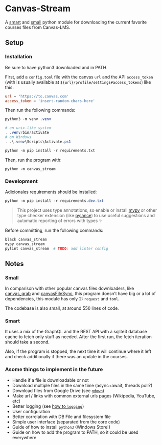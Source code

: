 # Canvas-Stream

A [smart](#smart) and [small](#small) python module for downloading
the current favorite courses files from Canvas-LMS.

## Setup

### Installation

Be sure to have python3 downloaded and in PATH.

First, add a `config.toml` file with the canvas `url`
and the API `access_token` (with is usually available at
`${url}/profile/settings#access_tokens`) like this:

```toml
url = 'https://to.canvas.com'
access_token = 'insert-random-chars-here'
```

Then run the following commands:

```ps1
python3 -m venv .venv

# on unix-like system
. .venv/bin/activate
# on Windows
. .\.venv\Scripts\Activate.ps1

python -m pip install -r requirements.txt
```

Then, run the program with:

```
python -m canvas_stream
```

### Development

Adicionales requirements should be installed:

```ps1
python -m pip install -r requirements.dev.txt
```

> This project uses type annotations, so enable or install [mypy][mypy]
> or other type checker extension (like [pylance][pylance]) to use useful
> suggestions and automatic reporting of errors with types ✨

Before committing, run the following commands:

```bash
black canvas_stream
mypy canvas_stream
pylint canvas_stream  # TODO: add linter config
```

## Notes

<!-- TODO: move this to docs/ -->

### Small

In comparison with other popular canvas files downloaders, like
[canvas_grab][canvas_grab] and [canvasFileSync][canvasFileSync],
this program doesn't have big or a lot of dependencies,
this module has only 2: `request` and `toml`.

The codebase is also small, at around 550 lines of code.

### Smart

It uses a mix of the GraphQL and the REST API with a sqlite3
database cache to fetch only stuff as needed.
After the first run, the fetch iteration should take a second.

Also, if the program is stopped, the next time it will continue
where it left and check additionally if there was an update in
the courses.


### Asome things to implement in the future

- Handle if a file is downloadable or not
- Download multiple files in the same time (async+await, threads poll?)
- Download files from Google Drive (see [`gdown`][gdown])
- Make url / links with common external urls pages (Wikipedia, YouTube, etc)
- Better logging (see [how to `logging`][hotto_logging])
- User configuration
- Better correlation with DB File and filesystem file
- Simple user interface (separated from the core code)
- Guide of how to install `python3` (Windows Store!)
- Guide on how to add the program to PATH, so it could be used everywhere


<!-- links here! -->
[canvas_grab]: https://github.com/skyzh/canvas_grab
[canvasFileSync]: https://github.com/drew-royster/canvasFileSync
[gdown]: https://github.com/wkentaro/gdown
[hotto_logging]: https://docs.python.org/3/howto/logging.html
[mypy]: http://mypy-lang.org/
[pylance]: https://marketplace.visualstudio.com/items?itemName=ms-python.vscode-pylance
